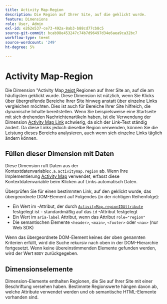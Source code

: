 ```yaml
---
title: Activity Map-Region
description: Die Region auf Ihrer Site, auf die geklickt wurde.
feature: Dimensions
role: User, Admin
exl-id: e262e537-ce73-492a-8ab3-b88cd77cb8c5
source-git-commit: bcab98e453247c74b7d96497d34e6aea9ca32bc7
workflow-type: tm+mt
source-wordcount: '249'
ht-degree: 5%

---
```


# Activity Map-Region

Die Dimension &quot;Activity Map[ zeigt ](overview.md) Regionen auf Ihrer Site an, auf die am häufigsten geklickt wurde. Diese Dimension ist nützlich, wenn Sie Klicks über übergreifende Bereiche Ihrer Site hinweg anstatt über einzelne Links vergleichen möchten. Dies ist auch für Bereiche Ihrer Site hilfreich, die dynamische Inhalte bereitstellen. Wenn Sie beispielsweise eine Startseite mit sich drehenden Nachrichtenartikeln haben, ist die Verwendung der Dimension [Activity Map Link](activity-map-link.md) schwierig, da sich der Link-Text ständig ändert. Da diese Links jedoch dieselbe Region verwenden, können Sie die Leistung dieses Bereichs analysieren, auch wenn sich einzelne Links täglich ändern können.

## Füllen dieser Dimension mit Daten

Diese Dimension ruft Daten aus der [ ](/help/implement/vars/page-vars/contextdata.md)Kontextdatenvariable`c.a.activitymap.region` ab. Wenn Ihre Implementierung [Activity Map](/help/analyze/activity-map/overview.md) verwendet, erfasst diese Kontextdatenvariable beim Klicken auf Links automatisch Daten.

Überprüfen Sie für einen bestimmten Link, auf den geklickt wurde, das übergeordnete DOM-Element auf Folgendes (in der richtigen Reihenfolge):

* Ein Wert im -Attribut, der durch [`ActivityMap.regionIDAttribute`](/help/implement/vars/config-vars/activitymap-regionidattribute.md) festgelegt ist - standardmäßig auf das `id` -Attribut festgelegt
* Ein Wert im `aria-label` Attribut, wenn das Attribut `role="region"`
* Die semantischen Elemente `<header>`, `<main>`, `<footer>` oder `<nav>` (nur Web SDK)

Wenn das übergeordnete DOM-Element keines der oben genannten Kriterien erfüllt, wird die Suche rekursiv nach oben in der DOM-Hierarchie fortgesetzt. Wenn keine übereinstimmenden Elemente gefunden werden, wird der Wert `BODY` zurückgegeben.

## Dimensionselemente

Dimension-Elemente enthalten Regionen, die Sie auf Ihrer Site mit einer Beschriftung versehen haben. Bestimmte Regionswerte hängen davon ab, welche Attribute verwendet werden und ob semantische HTML-Elemente vorhanden sind.
